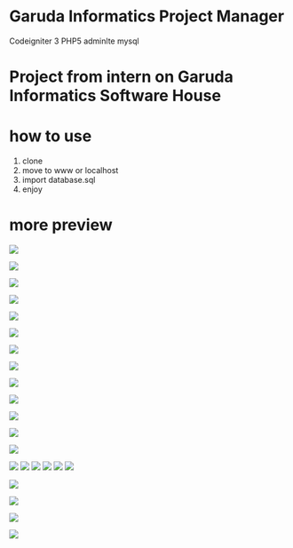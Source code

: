# Garuda Informatics Project Manager

Codeigniter 3
PHP5
adminlte
mysql

# Project from intern on Garuda Informatics Software House

# how to use
  1. clone
  2. move to www or localhost
  3. import database.sql
  4. enjoy
 
# more preview

![](https://github.com/febritecno/magang/blob/master/screenshot/Screenshot%20(122).png)

![](https://github.com/febritecno/magang/blob/master/screenshot/Screenshot%20(123).png)

![](https://github.com/febritecno/magang/blob/master/screenshot/Screenshot%20(124).png)

![](https://github.com/febritecno/magang/blob/master/screenshot/Screenshot%20(125).png)

![](https://github.com/febritecno/magang/blob/master/screenshot/Screenshot%20(126).png)

![](https://github.com/febritecno/magang/blob/master/screenshot/Screenshot%20(127).png)

![](https://github.com/febritecno/magang/blob/master/screenshot/Screenshot%20(128).png)

![](https://github.com/febritecno/magang/blob/master/screenshot/Screenshot%20(129).png)

![](https://github.com/febritecno/magang/blob/master/screenshot/Screenshot%20(130).png)

![](https://github.com/febritecno/magang/blob/master/screenshot/Screenshot%20(131).png)

![](https://github.com/febritecno/magang/blob/master/screenshot/Screenshot%20(132).png)

![](https://github.com/febritecno/magang/blob/master/screenshot/Screenshot%20(133).png)

![](https://github.com/febritecno/magang/blob/master/screenshot/Screenshot%20(134).png)

![](https://github.com/febritecno/magang/blob/master/screenshot/Screenshot%20(135).png)
![](https://github.com/febritecno/magang/blob/master/screenshot/Screenshot%20(136).png)
![](https://github.com/febritecno/magang/blob/master/screenshot/Screenshot%20(137).png)
![](https://github.com/febritecno/magang/blob/master/screenshot/Screenshot%20(138).png)
![](https://github.com/febritecno/magang/blob/master/screenshot/Screenshot%20(139).png)
![](https://github.com/febritecno/magang/blob/master/screenshot/Screenshot%20(140).png)


![](https://github.com/febritecno/magang/blob/master/screenshot/Screenshot%20(141).png)


![](https://github.com/febritecno/magang/blob/master/screenshot/Screenshot%20(142).png)


![](https://github.com/febritecno/magang/blob/master/screenshot/Screenshot%20(142).png)


![](https://github.com/febritecno/magang/blob/master/screenshot/Screenshot%20(143).png)
